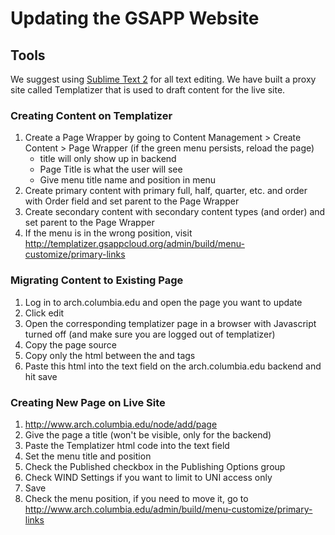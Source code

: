 # Updating the GSAPP Website

## Tools

We suggest using [Sublime Text 2](http://www.sublimetext.com/2) for all text editing. We have built a proxy site called Templatizer that is used to draft content for the live site.



### Creating Content on Templatizer

1.	Create a Page Wrapper by going to Content Management > Create Content > Page Wrapper (if the green menu persists, reload the page)
	*	title will only show up in backend
	*	Page Title is what the user will see
	*	Give menu title name and position in menu
2.	Create primary content with primary full, half, quarter, etc. and order with Order field and set parent to the Page Wrapper
3.	Create secondary content with secondary content types (and order) and set parent to the Page Wrapper
4.	If the menu is in the wrong position, visit http://templatizer.gsappcloud.org/admin/build/menu-customize/primary-links




### Migrating Content to Existing Page

1.	Log in to arch.columbia.edu and open the page you want to update
2.	Click edit
3.	Open the corresponding templatizer page in a browser with Javascript turned off (and make sure you are logged out of templatizer)
4.	Copy the page source
5.	Copy only the html between the <!--endtmpltzr--> and <!--starttmpltzr--> tags
6.	Paste this html into the text field on the arch.columbia.edu backend and hit save




### Creating New Page on Live Site
1.	http://www.arch.columbia.edu/node/add/page
2.	Give the page a title (won't be visible, only for the backend)
3.	Paste the Templatizer html code into the text field
4.	Set the menu title and position
5.	Check the Published checkbox in the Publishing Options group
6.	Check WIND Settings if you want to limit to UNI access only
7.	Save
8.	Check the menu position, if you need to move it, go to http://www.arch.columbia.edu/admin/build/menu-customize/primary-links

